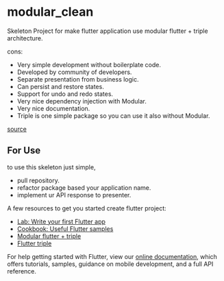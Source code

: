 # modular_clean

Skeleton Project for make flutter application use modular flutter + triple architecture.

cons:
- Very simple development without boilerplate code.
- Developed by community of developers.
- Separate presentation from business logic.
- Can persist and restore states.
- Support for undo and redo states.
- Very nice dependency injection with Modular.
- Very nice documentation.
- Triple is one simple package so you can use it also without Modular.

[source](https://dev.to/mjablecnik/most-popular-flutter-state-management-in-2022-3he9)

## For Use
to use this skeleton just simple,
- pull repository.
- refactor package based your application name.
- implement ur API response to presenter.

A few resources to get you started create flutter project:

- [Lab: Write your first Flutter app](https://flutter.dev/docs/get-started/codelab)
- [Cookbook: Useful Flutter samples](https://flutter.dev/docs/cookbook)
- [Modular flutter + triple](https://pub.dev/packages/flutter_modular)
- [Flutter triple](https://pub.dev/packages/flutter_triple)

For help getting started with Flutter, view our
[online documentation](https://flutter.dev/docs), which offers tutorials,
samples, guidance on mobile development, and a full API reference.
